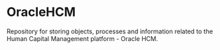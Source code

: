 # OracleHCM
Repository for storing objects, processes and information related to the Human Capital Management platform - Oracle HCM.
